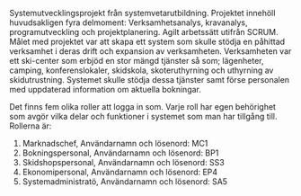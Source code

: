 Systemutvecklingsprojekt från systemvetarutbildning. Projektet innehöll huvudsakligen fyra delmoment: Verksamhetsanalys, kravanalys, programutveckling och projektplanering. Agilt arbetssätt utifrån SCRUM. 
Målet med projektet var att skapa ett system som skulle stödja en påhittad verksamhet i deras drift och expansion av verksamheten. Verksamheten var ett ski-center som erbjöd en stor mängd tjänster så som;
lägenheter, camping, konferenslokaler, skidskola, skoteruthyrning och uthyrning av skidutrustning. Systemet skulle stödja dessa tjänster samt förse personalen med uppdaterad information om aktuella bokningar. 


Det finns fem olika roller att logga in som. Varje roll har egen behörighet
som avgör vilka delar och funktioner i systemet som man har tillgång till. Rollerna är:
1) Marknadschef, Användarnamn och lösenord: MC1
2) Bokningspersonal, Användarnamn och lösenord: BP1 
3) Skidshopspersonal, Användarnamn och lösenord: SS3
4) Ekonomipersonal, Användarnamn och lösenord: EP4
5) Systemadministratö, Användarnamn och lösenord: SA5
